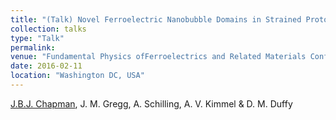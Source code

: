 ```yaml
---
title: "(Talk) Novel Ferroelectric Nanobubble Domains in Strained Prototypical Perovskite Films."
collection: talks
type: "Talk"
permalink: 
venue: "Fundamental Physics ofFerroelectrics and Related Materials Conference, Carnegie Institute of Science, Washington DC, USA"
date: 2016-02-11
location: "Washington DC, USA"
---
```


<u>J.B.J. Chapman</u>, J. M. Gregg, A. Schilling, A. V. Kimmel & D. M. Duffy
